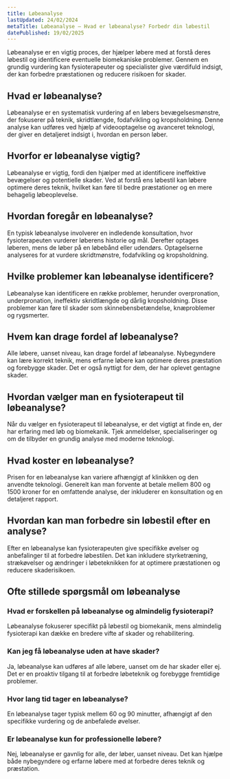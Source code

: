 ```yaml
---
title: Løbeanalyse
lastUpdated: 24/02/2024
metaTitle: Løbeanalyse – Hvad er løbeanalyse? Forbedr din løbestil
datePublished: 19/02/2025
---
```


Løbeanalyse er en vigtig proces, der hjælper løbere med at forstå deres løbestil og identificere eventuelle biomekaniske problemer. Gennem en grundig vurdering kan fysioterapeuter og specialister give værdifuld indsigt, der kan forbedre præstationen og reducere risikoen for skader.

## Hvad er løbeanalyse?

Løbeanalyse er en systematisk vurdering af en løbers bevægelsesmønstre, der fokuserer på teknik, skridtlængde, fodafvikling og kropsholdning. Denne analyse kan udføres ved hjælp af videooptagelse og avanceret teknologi, der giver en detaljeret indsigt i, hvordan en person løber.

## Hvorfor er løbeanalyse vigtig?

Løbeanalyse er vigtig, fordi den hjælper med at identificere ineffektive bevægelser og potentielle skader. Ved at forstå ens løbestil kan løbere optimere deres teknik, hvilket kan føre til bedre præstationer og en mere behagelig løbeoplevelse.

## Hvordan foregår en løbeanalyse?

En typisk løbeanalyse involverer en indledende konsultation, hvor fysioterapeuten vurderer løberens historie og mål. Derefter optages løberen, mens de løber på en løbebånd eller udendørs. Optagelserne analyseres for at vurdere skridtmønstre, fodafvikling og kropsholdning.

## Hvilke problemer kan løbeanalyse identificere?

Løbeanalyse kan identificere en række problemer, herunder overpronation, underpronation, ineffektiv skridtlængde og dårlig kropsholdning. Disse problemer kan føre til skader som skinnebensbetændelse, knæproblemer og rygsmerter.

## Hvem kan drage fordel af løbeanalyse?

Alle løbere, uanset niveau, kan drage fordel af løbeanalyse. Nybegyndere kan lære korrekt teknik, mens erfarne løbere kan optimere deres præstation og forebygge skader. Det er også nyttigt for dem, der har oplevet gentagne skader.

## Hvordan vælger man en fysioterapeut til løbeanalyse?

Når du vælger en fysioterapeut til løbeanalyse, er det vigtigt at finde en, der har erfaring med løb og biomekanik. Tjek anmeldelser, specialiseringer og om de tilbyder en grundig analyse med moderne teknologi.

## Hvad koster en løbeanalyse?

Prisen for en løbeanalyse kan variere afhængigt af klinikken og den anvendte teknologi. Generelt kan man forvente at betale mellem 800 og 1500 kroner for en omfattende analyse, der inkluderer en konsultation og en detaljeret rapport.

## Hvordan kan man forbedre sin løbestil efter en analyse?

Efter en løbeanalyse kan fysioterapeuten give specifikke øvelser og anbefalinger til at forbedre løbestilen. Det kan inkludere styrketræning, strækøvelser og ændringer i løbeteknikken for at optimere præstationen og reducere skaderisikoen.

## Ofte stillede spørgsmål om løbeanalyse

### Hvad er forskellen på løbeanalyse og almindelig fysioterapi?

Løbeanalyse fokuserer specifikt på løbestil og biomekanik, mens almindelig fysioterapi kan dække en bredere vifte af skader og rehabilitering.

### Kan jeg få løbeanalyse uden at have skader?

Ja, løbeanalyse kan udføres af alle løbere, uanset om de har skader eller ej. Det er en proaktiv tilgang til at forbedre løbeteknik og forebygge fremtidige problemer.

### Hvor lang tid tager en løbeanalyse?

En løbeanalyse tager typisk mellem 60 og 90 minutter, afhængigt af den specifikke vurdering og de anbefalede øvelser.

### Er løbeanalyse kun for professionelle løbere?

Nej, løbeanalyse er gavnlig for alle, der løber, uanset niveau. Det kan hjælpe både nybegyndere og erfarne løbere med at forbedre deres teknik og præstation.
